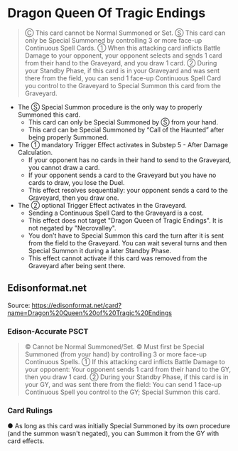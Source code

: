 # Dragon Queen Of Tragic Endings

> Ⓒ This card cannot be Normal Summoned or Set. Ⓢ This card can only be Special Summoned by controlling 3 or more face-up Continuous Spell Cards. ① When this attacking card inflicts Battle Damage to your opponent, your opponent selects and sends 1 card from their hand to the Graveyard, and you draw 1 card. ② During your Standby Phase, if this card is in your Graveyard and was sent there from the field, you can send 1 face-up Continuous Spell Card you control to the Graveyard to Special Summon this card from the Graveyard.

*   The Ⓢ Special Summon procedure is the only way to properly Summoned this card.
    *   This card can only be Special Summoned by Ⓢ from your hand.
    *   This card can be Special Summoned by “Call of the Haunted” after being properly Summoned.
*   The ① mandatory Trigger Effect activates in Substep 5 - After Damage Calculation.
    *   If your opponent has no cards in their hand to send to the Graveyard, you cannot draw a card.
    *   If your opponent sends a card to the Graveyard but you have no cards to draw, you lose the Duel.
    *   This effect resolves sequentially: your opponent sends a card to the Graveyard, then you draw one.
*   The ② optional Trigger Effect activates in the Graveyard.
    *   Sending a Continuous Spell Card to the Graveyard is a cost.
    *   This effect does not target "Dragon Queen of Tragic Endings". It is not negated by "Necrovalley".
    *   You don’t have to Special Summon this card the turn after it is sent from the field to the Graveyard. You can wait several turns and then Special Summon it during a later Standby Phase.
    *   This effect cannot activate if this card was removed from the Graveyard after being sent there.

## Edisonformat.net

Source: https://edisonformat.net/card?name=Dragon%20Queen%20of%20Tragic%20Endings

### Edison-Accurate PSCT

> © Cannot be Normal Summoned/Set.
> © Must first be Special Summoned (from your hand) by controlling 3 or more face-up Continuous Spells.
> ① If this attacking card inflicts Battle Damage to your opponent:
> Your opponent sends 1 card from their hand to the GY, then you draw 1 card.
> ② During your Standby Phase, if this card is in your GY, and was sent there from the field:
> You can send 1 face-up Continuous Spell you control to the GY; Special Summon this card.

### Card Rulings

● As long as this card was initially Special Summoned by its own procedure (and the summon wasn't negated),
you can Summon it from the GY with card effects.
            